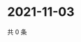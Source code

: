 # 2021-11-03

共 0 条

<!-- BEGIN WEIBO -->
<!-- 最后更新时间 Wed Nov 03 2021 01:10:54 GMT+0800 (China Standard Time) -->

<!-- END WEIBO -->
